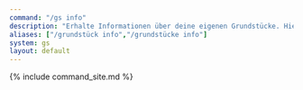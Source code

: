 ```yaml
---
command: "/gs info"
description: "Erhalte Informationen über deine eigenen Grundstücke. Hier siehst du ebenfalls, auf welchen anderen Grundstücken du Baurechte erhalten hast."
aliases: ["/grundstück info","/grundstücke info"]
system: gs
layout: default
---
```

{% include command_site.md %}
